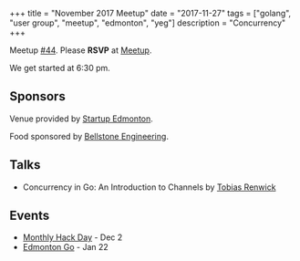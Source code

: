 +++
title = "November 2017 Meetup"
date = "2017-11-27"
tags = ["golang", "user group", "meetup", "edmonton", "yeg"]
description = "Concurrency"
+++

Meetup [#44](https://github.com/edmontongo/presentations/issues/71). Please **RSVP** at [Meetup](https://www.meetup.com/startupedmonton/events/244119726/).

We get started at 6:30 pm.

## Sponsors 

Venue provided by [Startup Edmonton](http://www.startupedmonton.com/).

Food sponsored by [Bellstone Engineering](https://bellstone.ca/). 

## Talks

* Concurrency in Go: An Introduction to Channels by [Tobias Renwick](https://github.com/qubies)


## Events

* [Monthly Hack Day](https://www.meetup.com/startupedmonton/events/244899091/) - Dec 2
* [Edmonton Go](https://www.meetup.com/startupedmonton/events/ddzwmnyxcbdc/) - Jan 22
